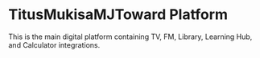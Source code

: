 
# TitusMukisaMJToward Platform
This is the main digital platform containing TV, FM, Library, Learning Hub, and Calculator integrations.












